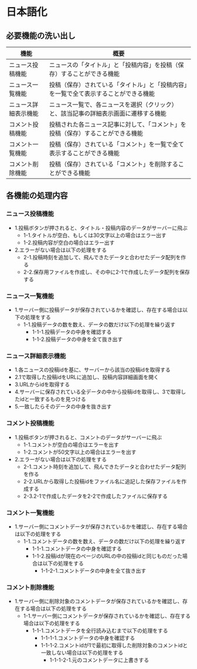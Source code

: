 # 日本語化

## 必要機能の洗い出し

| 機能 | 概要 |
| ------ | ------ |
| ニュース投稿機能 | ニュースの「タイトル」と「投稿内容」を投稿（保存）することができる機能 |
| ニュース一覧機能 | 投稿（保存）されている「タイトル」と「投稿内容」を一覧で全て表示することができる機能 |
| ニュース詳細表示機能 | ニュース一覧で、各ニュースを選択（クリック）と、該当記事の詳細表示画面に遷移する機能 |
| コメント投稿機能 | 投稿された各ニュース記事に対して、「コメント」を投稿（保存）することができる機能 |
| コメント一覧機能 | 投稿（保存）されている「コメント」を一覧で全て表示することができる機能 |
| コメント削除機能 | 投稿（保存）されている「コメント」を削除することができる機能 |

## 各機能の処理内容

### ニュース投稿機能
- 1.投稿ボタンが押されると、タイトル・投稿内容のデータがサーバーに飛ぶ
  - 1-1.タイトルが空白、もしくは30文字以上の場合はエラー出す
  - 1-2.投稿内容が空白の場合はエラー出す
- 2.エラーがない場合は以下の処理をする
  - 2-1.投稿時刻を追加して、飛んできたデータと合わせたデータ配列を作る
  - 2-2.保存用ファイルを作成し、その中に2-1で作成したデータ配列を保存する


### ニュース一覧機能
- 1.サーバー側に投稿データが保存されているかを確認し、存在する場合は以下の処理をする
  - 1-1.投稿データの数を数え、データの数だけ以下の処理を繰り返す
    - 1-1-1.投稿データの中身を確認する
    - 1-1-2.投稿データの中身を全て抜き出す

### ニュース詳細表示機能
- 1.各ニュースの投稿idを基に、サーバーから該当の投稿idを取得する
- 2.1で取得した投稿idをURLに追加し、投稿内容詳細画面を開く
- 3.URLからidを取得する
- 4.サーバーに保存されている全データの中から投稿idを取得し、3で取得したidと一致するものを見つける
- 5.一致したらそのデータの中身を抜き出す

### コメント投稿機能
- 1.投稿ボタンが押されると、コメントのデータがサーバーに飛ぶ
  - 1-1.コメントが空白の場合はエラーを出す
  - 1-2.コメントが50文字以上の場合はエラーを出す
- 2.エラーがない場合は以下の処理をする
  - 2-1.コメント時刻を追加して、飛んできたデータと合わせたデータ配列を作る
  - 2-2.URLから取得した投稿idをファイル名に追記した保存ファイルを作成する
  - 2-3.2-1で作成したデータを2-2で作成したファイルに保存する

### コメント一覧機能
- 1.サーバー側にコメントデータが保存されているかを確認し、存在する場合は以下の処理をする
  - 1-1.コメントデータの数を数え、データの数だけ以下の処理を繰り返す
    - 1-1-1.コメントデータの中身を確認する
    - 1-1-2.投稿idが現在のページのURLの中の投稿idと同じものだった場合は以下の処理をする
      - 1-1-2-1.コメントデータの中身を全て抜き出す

### コメント削除機能
- 1.サーバー側に削除対象のコメントデータが保存されているかを確認し、存在する場合は以下の処理をする
  - 1-1.サーバー側にコメントデータが保存されているかを確認し、存在する場合は以下の処理をする
    - 1-1-1.コメントデータを全行読み込むまで以下の処理をする
      - 1-1-1-1.コメントデータの中身を確認する
      - 1-1-1-2.コメントidが1で最初に取得した削除対象のコメントidと一致しない場合は以下の処理をする
        - 1-1-1-2-1.元のコメントデータに上書きする
